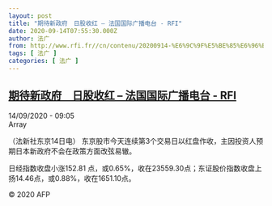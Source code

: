 ```yaml
---
layout: post
title: "期待新政府　日股收红 – 法国国际广播电台 - RFI"
date: 2020-09-14T07:55:30.000Z
author: 法广
from: http://www.rfi.fr//cn/contenu/20200914-%E6%9C%9F%E5%BE%85%E6%96%B0%E6%94%BF%E5%BA%9C%E3%80%80%E6%97%A5%E8%82%A1%E6%94%B6%E7%BA%A2
tags: [ 法广 ]
categories: [ 法广 ]
---
```

<!--1600070130000-->
[期待新政府　日股收红 – 法国国际广播电台 - RFI](http://www.rfi.fr//cn/contenu/20200914-%E6%9C%9F%E5%BE%85%E6%96%B0%E6%94%BF%E5%BA%9C%E3%80%80%E6%97%A5%E8%82%A1%E6%94%B6%E7%BA%A2)
------

<div>
<div>14/09/2020 - 09:05</div>Array<div class="t-content__body u-clearfix"><p>（法新社东京14日电）    东京股市今天连续第3个交易日以红盘作收，主因投资人预期日本新政府不会在政策方面改弦易辙。</p><p>    日经指数收盘小涨152.81 点，或0.65%，收在23559.30点；东证股价指数收盘上扬14.46点，或0.88%，收在1651.10点。</p><p class="t-copyright">© 2020 AFP</p>        </div>
</div>
